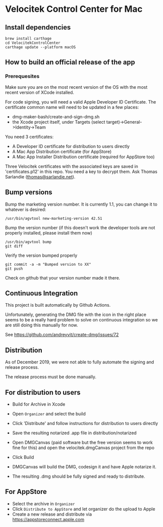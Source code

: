 # Velocitek Control Center for Mac

## Install dependencies

    brew install carthage
    cd VelocitekControlCenter
    carthage update --platform macOS

## How to build an official release of the app

### Prerequesites

Make sure you are on the most recent version of the OS with the most recent version of XCode installed.

For code signing, you will need a valid Apple Developer ID Certificate. The certificate common name will need to be
updated in a few places:

- dmg-maker-bash/create-and-sign-dmg.sh
- the Xcode project itself, under Targets (select target)->General->Identity->Team

You need 3 certificates:

- A Developer ID certificate for distribution to users directly
- A Mac App Distribution certificate (for AppStore)
- A Mac App Installer Distribution certificate (required for AppStore too)

Three Velocitek certificates with the associated keys are saved in
'certificates.p12' in this repo. You need a key to decrypt them. Ask Thomas
Sarlandie (thomas@sarlandie.net).

## Bump versions

Bump the marketing version number. It is currently 1.1, you can change it to whatever is desired:

    /usr/bin/agvtool new-marketing-version 42.51

Bump the version number (if this doesn't work the developer tools are not properly installed, please install them now)

    /usr/bin/agvtool bump
    git diff

Verify the version bumped properly

    git commit -a -m "Bumped version to XX"
    git push

Check on github that your version number made it there.

## Continuous Integration

This project is built automatically by Github Actions.

Unfortunately, generating the DMG file with the icon in the right place seems to
be a really hard problem to solve on continuous integration so we are still
doing this manually for now.

See https://github.com/andreyvit/create-dmg/issues/72

## Distribution

As of December 2019, we were not able to fully automate the signing and release process. 

The release process must be done manually.

## For distribution to users

- Build for Archive in Xcode
- Open `Organizer` and select the build
- Click 'Distribute' and follow instructions for distribution to users directly
- Save the resulting notarized .app file in distribution/notarized

- Open DMGCanvas (paid software but the free version seems to work fine for this) and open the velocitek.dmgCanvas project from the repo
- Click Build
- DMGCanvas will build the DMG, codesign it and have Apple notarize it.
- The resulting .dmg should be fully signed and ready to distribute.

## For AppStore

- Select the archive in `Organizer`
- Click `Distribute to AppStore` and let organizer do the upload to Apple
- Create a new release and distribute via https://appstoreconnect.apple.com

